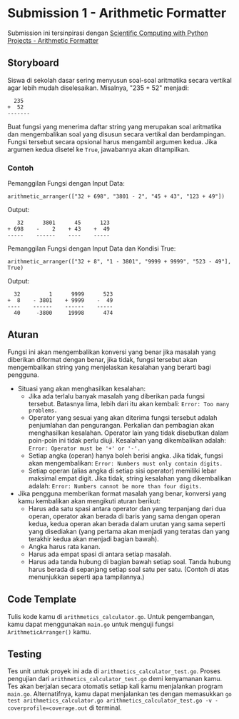 # Submission 1 - Arithmetic Formatter

Submission ini tersinpirasi dengan [Scientific Computing with Python Projects - Arithmetic Formatter](https://www.freecodecamp.org/learn/scientific-computing-with-python/scientific-computing-with-python-projects/arithmetic-formatter)

## Storyboard

Siswa di sekolah dasar sering menyusun soal-soal aritmatika secara vertikal agar lebih mudah diselesaikan. Misalnya, "235 + 52" menjadi:

```
  235
+  52
-------
```

Buat fungsi yang menerima daftar string yang merupakan soal aritmatika dan mengembalikan soal yang disusun secara vertikal dan berdampingan. Fungsi tersebut secara opsional harus mengambil argumen kedua. Jika argumen kedua disetel ke `True`, jawabannya akan ditampilkan.

### Contoh

Pemanggilan Fungsi dengan Input Data:

```
arithmetic_arranger(["32 + 698", "3801 - 2", "45 + 43", "123 + 49"])
```

Output:

```
   32      3801      45      123
+ 698    -    2    + 43    +  49
-----    ------    ----    -----
```

Pemanggilan Fungsi dengan Input Data dan Kondisi True:

```
arithmetic_arranger(["32 + 8", "1 - 3801", "9999 + 9999", "523 - 49"], True)
```

Output:

```
  32         1      9999      523
+  8    - 3801    + 9999    -  49
----    ------    ------    -----
  40     -3800     19998      474
```

## Aturan

Fungsi ini akan mengembalikan konversi yang benar jika masalah yang diberikan diformat dengan benar, jika tidak, fungsi tersebut akan mengembalikan string yang menjelaskan kesalahan yang berarti bagi pengguna.

- Situasi yang akan menghasilkan kesalahan:
  - Jika ada terlalu banyak masalah yang diberikan pada fungsi tersebut. Batasnya lima, lebih dari itu akan kembali: `Error: Too many problems.`
  - Operator yang sesuai yang akan diterima fungsi tersebut adalah penjumlahan dan pengurangan. Perkalian dan pembagian akan menghasilkan kesalahan. Operator lain yang tidak disebutkan dalam poin-poin ini tidak perlu diuji. Kesalahan yang dikembalikan adalah: `Error: Operator must be '+' or '-'.`
  - Setiap angka (operan) hanya boleh berisi angka. Jika tidak, fungsi akan mengembalikan: `Error: Numbers must only contain digits.`
  - Setiap operan (alias angka di setiap sisi operator) memiliki lebar maksimal empat digit. Jika tidak, string kesalahan yang dikembalikan adalah: `Error: Numbers cannot be more than four digits.`
- Jika pengguna memberikan format masalah yang benar, konversi yang kamu kembalikan akan mengikuti aturan berikut:
  - Harus ada satu spasi antara operator dan yang terpanjang dari dua operan, operator akan berada di baris yang sama dengan operan kedua, kedua operan akan berada dalam urutan yang sama seperti yang disediakan (yang pertama akan menjadi yang teratas dan yang terakhir kedua akan menjadi bagian bawah).
  - Angka harus rata kanan.
  - Harus ada empat spasi di antara setiap masalah.
  - Harus ada tanda hubung di bagian bawah setiap soal. Tanda hubung harus berada di sepanjang setiap soal satu per satu. (Contoh di atas menunjukkan seperti apa tampilannya.)

## Code Template

Tulis kode kamu di `arithmetics_calculator.go`. Untuk pengembangan, kamu dapat menggunakan `main.go` untuk menguji fungsi `ArithmeticArranger()` kamu.

## Testing

Tes unit untuk proyek ini ada di `arithmetics_calculator_test.go`. Proses pengujian dari `arithmetics_calculator_test.go` demi kenyamanan kamu. Tes akan berjalan secara otomatis setiap kali kamu menjalankan program `main.go`. Alternatifnya, kamu dapat menjalankan tes dengan memasukkan `go test arithmetics_calculator.go arithmetics_calculator_test.go -v -coverprofile=coverage.out` di terminal.
